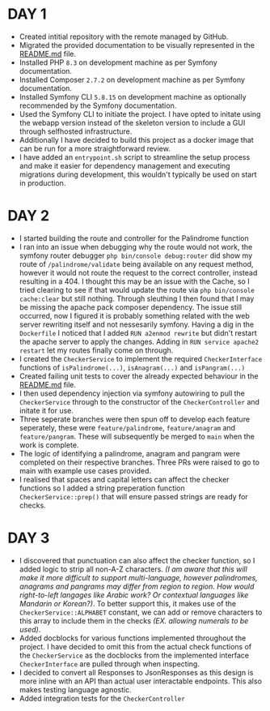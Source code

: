 # DAY 1
+ Created intitial repository with the remote managed by GitHub.
+ Migrated the provided documentation to be visually represented in the [README.md](/README.md) file.
+ Installed PHP `8.3` on development machine as per Symfony documentation.
+ Installed Composer `2.7.2` on development machine as per Symfony documentation.
+ Installed Symfony CLI `5.8.15` on development machine as optionally recommended by the Symfony documentation.
+ Used the Symfony CLI to initiate the project. I have opted to initate using the webapp version instead of the skeleton version to include a GUI through selfhosted infrastructure.
+ Additionally I have decided to build this project as a docker image that can be run for a more straightforward review.
+ I have added an `entrypoint.sh` script to streamline the setup process and make it easier for dependency management and executing migrations during development, this wouldn't typically be used on start in production.
# DAY 2
+ I started building the route and controller for the Palindrome function
+ I ran into an issue when debugging why the route would not work, the symfony router debugger `php bin/console debug:router` did show my route of `/palindrome/validate` being available on any request method, however it would not route the request to the correct controller, instead resulting in a 404. I thought this may be an issue with the Cache, so I tried clearing to see if that would update the route via `php bin/console cache:clear` but still nothing. Through sleuthing I then found that I may be missing the apache pack composer dependency. The issue still occurred, now I figured it is probably something related with the web server rewriting itself and not nessesarily symfony. Having a dig in the `Dockerfile` I noticed that I added `RUN a2enmod rewrite` but didn't restart the apache server to apply the changes. Adding in `RUN service apache2 restart` let my routes finally come on through.
+ I created the `CheckerService` to implement the required `CheckerInterface` functions of `isPalindrome(...)`, `isAnagram(...)` and `isPangram(...)`
+ Created failing unit tests to cover the already expected behaviour in the [README.md](/README.md) file.
+ I then used dependency injection via symfony autowiring to pull the `CheckerService` through to the constructor of the `CheckerController` and initate it for use.
+ Three seperate branches were then spun off to develop each feature seperately, these were `feature/palindrome`, `feature/anagram` and `feature/pangram`. These will subsequently be merged to `main` when the work is complete.
+ The logic of identifying a palindrome, anagram and pangram were completed on their respective branches. Three PRs were raised to go to main with example use cases provided.
+ I realised that spaces and capital letters can affect the checker functions so I added a string preperation function `CheckerService::prep()` that will ensure passed strings are ready for checks.
# DAY 3
+ I discovered that punctuation can also affect the checker function, so I added logic to strip all non-A-Z characters. *(I am aware that this will make it more difficult to support multi-language, however palindromes, anagrams and pangrams may differ from region to region. How would right-to-left langages like Arabic work? Or contextual languages like Mandarin or Korean?)*. To better support this, it makes use of the `CheckerService::ALPHABET` constant, we can add or remove characters to this array to include them in the checks *(EX. allowing numerals to be used)*.
+ Added docblocks for various functions implemented throughout the project. I have decided to omit this from the actual check functions of the `CheckerService` as the docblocks from the implemented interface `CheckerInterface` are pulled through when inspecting.
+ I decided to convert all Responses to JsonResponses as this design is more inline with an API than actual user interactable endpoints. This also makes testing language agnostic.
+ Added integration tests for the `CheckerController`